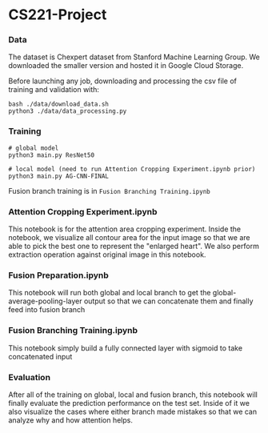 # CS221-Project

### Data

The dataset is Chexpert dataset from Stanford Machine Learning Group. We downloaded the smaller version and hosted it in Google Cloud Storage.

Before launching any job, downloading and processing the csv file of training and validation with:

```
bash ./data/download_data.sh
python3 ./data/data_processing.py
```

### Training

```
# global model
python3 main.py ResNet50

# local model (need to run Attention Cropping Experiment.ipynb prior)
python3 main.py AG-CNN-FINAL
```
Fusion branch training is in `Fusion Branching Training.ipynb`
### Attention Cropping Experiment.ipynb

This notebook is for the attention area cropping experiment. 
Inside the notebook, we visualize all contour area for the input image so that 
we are able to pick the best one to represent the "enlarged heart". We also perform extraction operation against original image in this notebook.

### Fusion Preparation.ipynb
This notebook will run both global and local branch to get the global-average-pooling-layer output so that we can concatenate 
them and finally feed into fusion branch

### Fusion Branching Training.ipynb
This notebook simply build a fully connected layer with sigmoid to take concatenated input 

### Evaluation
After all of the training on global, local and fusion branch, this notebook will finally evaluate the prediction performance on the test set.
Inside of it we also visualize the cases where either branch made mistakes so that we can analyze why and how attention helps.

